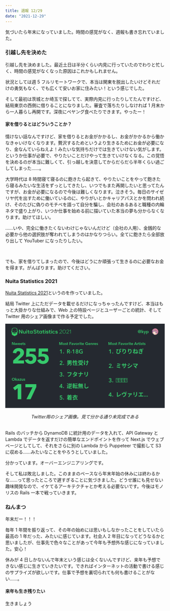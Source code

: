 ```yaml
---
title: 週報 12/29
date: "2021-12-29"
---
```


気づいたら年末になっていました。時間の感覚がなく、週報も書き忘れていました。

### 引越し先を決めた

引越し先を決めました。最近土日は半分くらい内見に行っていたのでわりと忙しく、時間の感覚がなくなった原因はこれかもしれません。

状況としては週 5 フルリモートワークで、本当は関東を脱出したいけどそれだけの勇気もなく、でも広くて安いお家に住みたい！という感じでした。

そして最初は茨城とか埼玉で探してて、実際内見に行ったりしてたんですけど、結局東京の西側に借りることになりました。審査で落ちたりしなければ 1 月末から一人暮らし再開です。深夜にペヤング食べたりできます。やったー！

#### 家を借りるとはどういうことか？

情けない話なんですけど、家を借りるとお金がかかるし、お金がかかるから働かなきゃいけなくなります。贅沢するためというより生きるためにお金が必要になり、金なんていらねえよ！みたいな気持ちだけでは生きていけない気がします。というか仕事が必要で、やりたいことだけやって生きていけなくなる。この覚悟を決めるのが本当に難しくて、引っ越しを決意してからだらだら半年くらい過ごしてしまった……。

大学時代は 8 時間寝て寝るのに飽きたら起きて、やりたいことをやって飽きたら寝るみたいな生活をずっとしてきたし、いつでもまた再開したいと思ってたんですが、お金が必要になるので今後は難しくなります。泣きそう。毎日のサイゼリヤ代を出すために働いているのに、やりがいとかキャリアパスとかを問われ続け、そのたびに偽りのモチベを語って自分を騙し、会社のあるあると職種の内輪ネタで盛り上がり、いつか仕事を始める前に描いていた本当の夢も分からなくなります。助けてほしい。

……いや、完全に働きたくないわけじゃないんだけど（会社の人用）、金銭的な必要から他の選択肢が奪われてしまうのはかなりつらい。全てに飽きたら全部放り出して YouTuber になったりしたい。

<br>

でも、家を借りてしまったので、今後はどうにか頑張って生きるのに必要なお金を得ます。がんばります。助けてください。

### Nuita Statistics 2021

[Nuita Statistics 2021](https://twitter.com/nuita_net/status/1474330428584919045)というのを作っていました。

結局 Twitter 上にただデータを載せるだけになっちゃったんですけど、本当はもっと大掛かりな仕組みで、Web 上の特設ページとユーザーごとの統計、そして Twitter 用のシェア画像まで作る予定でした。

![統計画像のサンプル](../../assets/211228/stats.png)

<center><i>Twitter用のシェア画像。見て分かる通り未完成である</i></center>

<br>

Rails のバッチから DynamoDB に統計用のデータを入れて、API Gateway と Lambda でデータを返すだけの簡単なエンドポイントを作って Next.js でウェブページとしてして、それをさらに別の Lambda から Puppeteer で撮影して S3 に収める……みたいなことをやろうとしていました。

分かっています。オーバーエンジニアリングです。

そして私は敗北しました。このままのペースなら年末年始の休みには終わるかな……って思ったところで遅すぎることに気づきました。どうせ誰にも見せない趣味開発なので、イケてるアーキテクチャとか考える必要ないです。今後はモノリスの Rails 一本で戦っていきます。

### ねんまつ

年末だー！！！

毎年 1 年間を振り返って、その年の始めには思いもしなかったことをしていたら最高の 1 年だった、みたいに感じています。社会人 2 年目になってどうなるかと思いましたが、仕事先で色々なことがあって今年も予想外な感じになっていました。安心！

休みが 4 日しかないんで年末という感じは全くないんですけど、来年も予想できない感じに生きていきたいです。できればインターネットの活動で書ける感じのサプライズが欲しいです。仕事で予想を裏切られても何も書けることがない……。

#### 来年も生き残りたい

生きましょう
